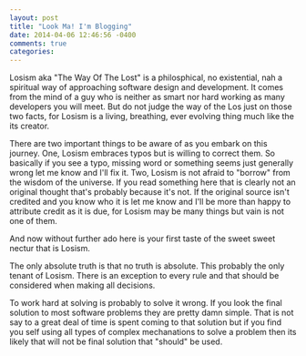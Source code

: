 ```yaml
---
layout: post
title: "Look Ma! I'm Blogging"
date: 2014-04-06 12:46:56 -0400
comments: true
categories: 
---
```

Losism aka "The Way Of The Lost" is a philosphical, no existential, nah a spiritual way of approaching software design and development.  It comes from the mind of a guy who is neither as smart nor hard working as many developers you will meet.  But do not judge the way of the Los just on those two facts, for Losism is a living, breathing, ever evolving thing much like the its creator.  

There are two important things to be aware of as you embark on this journey.  One, Losism embraces typos but is willing to correct them.  So basically if you see a typo, missing word or something seems just generally wrong let me know and I'll fix it.  Two, Losism is not afraid to "borrow" from the wisdom of the universe.  If you read something here that is clearly not an original thought that's probably because it's not.  If the original source isn't credited and you know who it is let me know and I'll be more than happy to attribute credit as it is due, for Losism may be many things but vain is not one of them.

And now without further ado here is your first taste of the sweet sweet nectur that is Losism.

The only absolute truth is that no truth is absolute.  This probably the only tenant of Losism.  There is an exception to every rule and that should be considered when making all decisions.

To work hard at solving is probably to solve it wrong.  If you look the final solution to most software problems they are pretty damn simple. That is not say to a great deal of time is spent coming to that solution but if you find you self using all types of complex mechanations to solve a problem then its likely that will not be final solution that "should" be used.
